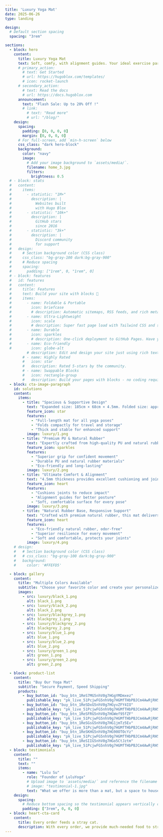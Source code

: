 ```yaml
---
title: 'Luxury Yoga Mat'
date: 2025-06-26
type: landing

design:
  # Default section spacing
  spacing: "3rem"

sections:
  - block: hero
    content:
      title: Luxury Yoga Mat
      text: Soft, comfy, with alignment guides. Your ideal exercise partner.
      # primary_action:
        # text: Get Started
        # url: https://hugoblox.com/templates/
        # icon: rocket-launch
      # secondary_action:
        # text: Read the docs
        # url: https://docs.hugoblox.com
      announcement:
        text: "Flash Sale: Up to 20% Off !"
        # link:
          # text: "Read more"
          # url: "/blog/"
    design:
      spacing:
        padding: [0, 0, 0, 0]
        margin: [0, 0, 0, 0]
      # For full-screen, add `min-h-screen` below
      css_class: "dark hero-block"
      background:
        color: "navy"
        image:
          # Add your image background to `assets/media/`.
          filename: home_3.jpg
          filters:
            brightness: 0.5
  # - block: stats
  #   content:
  #     items:
  #       - statistic: "1M+"
  #         description: |
  #           Websites built  
  #           with Hugo Blox
  #       - statistic: "10k+"
  #         description: |
  #           GitHub stars  
  #           since 2016
  #       - statistic: "3k+"
  #         description: |
  #           Discord community  
  #           for support
  #   design:
  #     # Section background color (CSS class)
  #     css_class: "bg-gray-100 dark:bg-gray-900"
  #     # Reduce spacing
  #     spacing:
  #       padding: ["1rem", 0, "1rem", 0]
  # - block: features
  #   id: features
  #   content:
  #     title: Features
  #     text: Build your site with blocks 🧱
  #     items:
  #       - name: Foldable & Portable
  #         icon: briefcase
  #         # description: Automatic sitemaps, RSS feeds, and rich metadata take the pain out of SEO and syndication.
  #       - name: Ultra-Lightweight
  #         icon: scale
  #         # description: Super fast page load with Tailwind CSS and super fast site building with Hugo.
  #       - name: Durable
  #         icon: sparkles
  #         # description: One-click deployment to GitHub Pages. Have your new website live within 5 minutes!
  #       - name: Eco-friendly
  #         icon: globe-alt
          # description: Edit and design your site just using rich text (Markdown) and configurable YAML parameters.
        # - name: Highly Rated
        #   icon: star
        #   description: Rated 5-stars by the community.
        # - name: Swappable Blocks
        #   icon: rectangle-group
        #   description: Build your pages with blocks - no coding required!
  - block: cta-image-paragraph
    id: solutions
    content:
      items:
        - title: "Spacious & Supportive Design"
          text: "Expanded size: 185cm × 68cm × 4.5mm. Folded size: approx. 68cm × 14cm × 14cm. Weighs 2900g for a stable, premium feel."
          feature_icon: star
          features:
            - "Full-length mat for all yoga poses"
            - "Folds compactly for travel and storage"
            - "Thick and stable for enhanced support"
          image: luxury/1.png
        - title: "Premium PU & Natural Rubber"
          text: "Expertly crafted from high-quality PU and natural rubber, this luxury mat offers exceptional grip, comfort, and durability for your practice."
          feature_icon: sparkles
          features:
            - "Superior grip for confident movement"
            - "Durable PU and natural rubber materials"
            - "Eco-friendly and long-lasting"
          image: luxury/2.png
        - title: "Ultimate Comfort & Alignment"
          text: "4.5mm thickness provides excellent cushioning and joint support. Features alignment guides to help improve balance and focus."
          feature_icon: heart
          features:
            - "Cushions joints to reduce impact"
            - "Alignment guides for better posture"
            - "Soft, comfortable surface for every pose"
          image: luxury/3.png
        - title: "Natural Rubber Base, Responsive Support"
          text: "Crafted with premium natural rubber, this mat delivers instant rebound and stable support every time you move. The 4.5mm thickness cushions your joints, ensuring comfort and safety in every pose."
          feature_icon: heart
          features:
            - "Eco-friendly natural rubber, odor-free"
            - "Superior resilience for every movement"
            - "Soft and comfortable, protects your joints"
          image: luxury/4.png  
    # design:
    #   # Section background color (CSS class)
    #   # css_class: "bg-gray-100 dark:bg-gray-900"
    #   background: 
    #     color: '#FFEFD5'

  - block: gallery
    content:
      title: "Multiple Colors Available"
      subtitle: "Choose your favorite color and create your personalized yoga experience"
      images:
        - src: luxury/black_1.png
          alt: black_1.png
        - src: luxury/black_2.png
          alt: black_2.png
        - src: luxury/blackgrey_1.png
          alt: blackgrey_1.png
        - src: luxury/blackgrey_2.png
          alt: blackgrey_2.png
        - src: luxury/blue_1.png
          alt: blue_1.png
        - src: luxury/blue_2.png
          alt: blue_2.png
        - src: luxury/green_1.png
          alt: green_1.png
        - src: luxury/green_2.png
          alt: green_2.png

  - block: product-list
    content:
      title: "Buy Our Yoga Mat"
      subtitle: "Secure Payment, Speed Shipping"
      products:
        - buy_button_id: "buy_btn_1ReS7MG5nhV0g7HGgYMDmxez"
          publishable_key: "pk_live_51PcjwFG5nhV0g7HGMfTHbPBJCm4AwRjRH5cLgAXH1fF8onwLP5oGp7KOy95BXNu8QXZ27ifLKscOwaLgp0gqrIAE00vrlsUpA3"
        - buy_button_id: "buy_btn_1ReSDxG5nhV0g7HGyvZFY4IO"
          publishable_key: "pk_live_51PcjwFG5nhV0g7HGMfTHbPBJCm4AwRjRH5cLgAXH1fF8onwLP5oGp7KOy95BXNu8QXZ27ifLKscOwaLgp0gqrIAE00vrlsUpA3"
        - buy_button_id: "buy_btn_1ReSFRG5nhV0g7HGWef95fZF"
          publishable_key: "pk_live_51PcjwFG5nhV0g7HGMfTHbPBJCm4AwRjRH5cLgAXH1fF8onwLP5oGp7KOy95BXNu8QXZ27ifLKscOwaLgp0gqrIAE00vrlsUpA3"
        - buy_button_id: "buy_btn_1ReSGsG5nhV0g7HG1jmTz5Ev"
          publishable_key: "pk_live_51PcjwFG5nhV0g7HGMfTHbPBJCm4AwRjRH5cLgAXH1fF8onwLP5oGp7KOy95BXNu8QXZ27ifLKscOwaLgp0gqrIAE00vrlsUpA3"
        - buy_button_id: "buy_btn_1ReSKHG5nhV0g7HG90OTOcYz"
          publishable_key: "pk_live_51PcjwFG5nhV0g7HGMfTHbPBJCm4AwRjRH5cLgAXH1fF8onwLP5oGp7KOy95BXNu8QXZ27ifLKscOwaLgp0gqrIAE00vrlsUpA3"
        - buy_button_id: "buy_btn_1ReSIIG5nhV0g7HGo5CtJztm"
          publishable_key: "pk_live_51PcjwFG5nhV0g7HGMfTHbPBJCm4AwRjRH5cLgAXH1fF8onwLP5oGp7KOy95BXNu8QXZ27ifLKscOwaLgp0gqrIAE00vrlsUpA3"
  - block: testimonials
    content:
      title: ""
      text: ""
      items:
        - name: "Lulu Su"
          role: "Founder of LuluYoga"
          # Upload image to `assets/media/` and reference the filename here
          # image: "testimonial-1.jpg"
          text: "What we offer is more than a mat, but a space to house your body and soul."
    design:
      spacing:
        # Reduce bottom spacing so the testimonial appears vertically centered between sections
        padding: ["3rem", 0, 0, 0]
  - block: heart-cta-card
    content:
      title: Every order feeds a stray cat.
      description: With every order, we provide much-needed food to stray cats.
---
```

